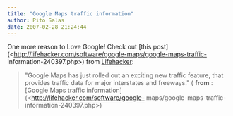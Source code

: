 ```yaml
---
title: "Google Maps traffic information"
author: Pito Salas
date: 2007-02-28 21:24:44
---
```



One more reason to Love Google! Check out [this
post](<http://lifehacker.com/software/google-maps/google-maps-traffic-
information-240397.php>) from [Lifehacker](<http://www.lifehacker.com>):

> "Google Maps has just rolled out an exciting new traffic feature, that
> provides traffic data for major interstates and freeways." ( **from** :
> [Google Maps traffic information](<http://lifehacker.com/software/google-
> maps/google-maps-traffic-information-240397.php>)


